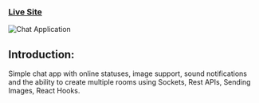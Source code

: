 ### [Live Site](https://chat-app95.netlify.app/)

![Chat Application](https://i.ibb.co/S5mJwvX/Chat-App.png)

## Introduction:
Simple chat app with online statuses, image support, sound notifications and the ability to create multiple rooms using Sockets, Rest APIs, Sending Images, React Hooks.
